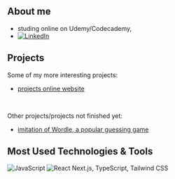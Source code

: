 ## About me
- studing online on Udemy/Codecademy, 
- [![LinkedIn][linkedin-shield]][linkedin-url]



## Projects
Some of my more interesting projects: 
<br/>
- <a href="https://github.com/spatulatom/projects-online#readme"   target="_blank"> projects online website</a>
<br/>

Other projects/projects not finished yet:
<br/>
- <a href="https://github.com/spatulatom/nextjs-wordle-new-york-times-game#readme" target="_blank"> imitation of Wordle, a popular guessing game </a>
   


## Most Used Technologies & Tools
![JavaScript](https://img.shields.io/badge/-JavaScript-black?style=flat-square&logo=javascript)
![React](https://img.shields.io/badge/-React-black?style=flat-square&logo=react)
Next.js, TypeScript, Tailwind CSS


<!-- MARKDOWN LINKS & IMAGES -->

[linkedin-shield]: https://img.shields.io/badge/-LinkedIn-black.svg?style=for-the-badge&logo=linkedin&colorB=555
[linkedin-url]: https://www.linkedin.com/in/tomasz-s-069249244/
